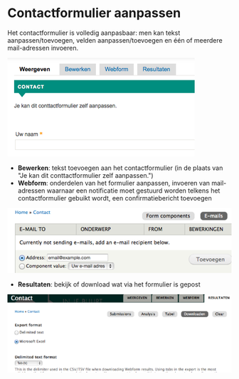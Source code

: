 # Contactformulier aanpassen

Het contactformulier is volledig aanpasbaar: men kan tekst aanpassen/toevoegen, velden aanpassen/toevoegen en één of meerdere mail-adressen invoeren.

![](../beelden/contactform.png)

* **Bewerken**: tekst toevoegen aan het contactformulier (in de plaats van "Je kan dit conttactformulier zelf aanpassen.")
* **Webform**: onderdelen van het formulier aanpassen, invoeren van mail-adressen waarnaar een notificatie moet gestuurd worden telkens het contactformulier gebuikt wordt, een confirmatiebericht toevoegen

![](../beelden/contactform1.png)

* **Resultaten**: bekijk of download wat via het formulier is gepost

![](../beelden/contactform2.png)